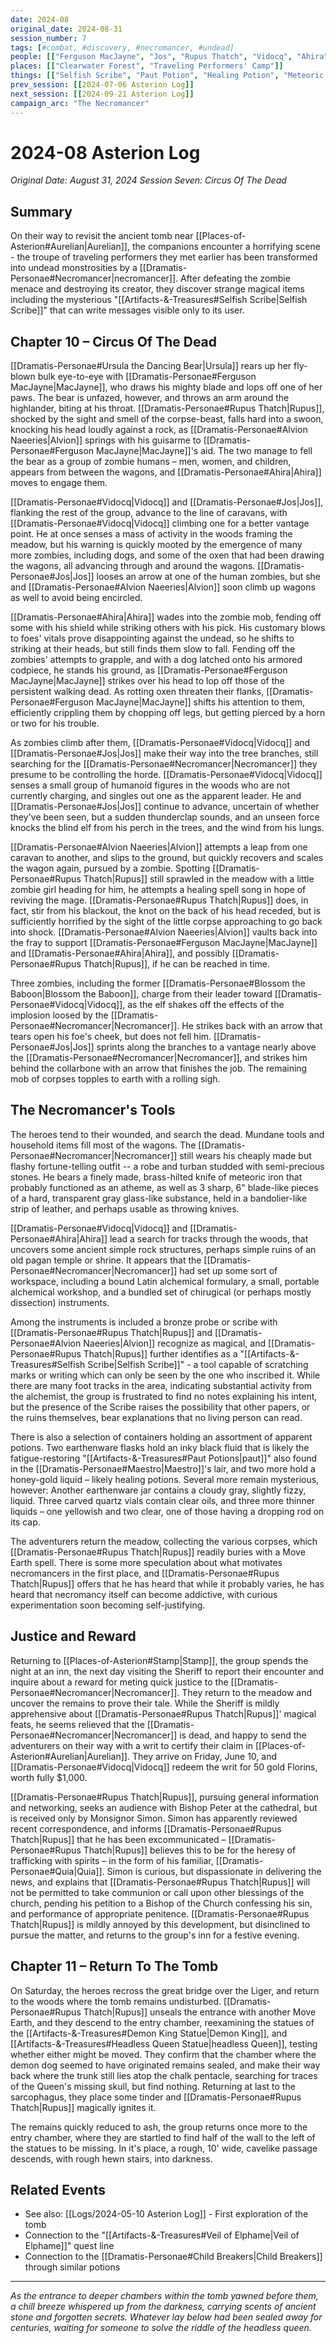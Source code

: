 ```yaml
---
date: 2024-08
original_date: 2024-08-31
session_number: 7
tags: [#combat, #discovery, #necromancer, #undead]
people: [["Ferguson MacJayne", "Jos", "Rupus Thatch", "Vidocq", "Ahira", "Alvion", "Quia", "Ursula the Dancing Bear", "Blossom the Baboon", "Necromancer"]]
places: [["Clearwater Forest", "Traveling Performers' Camp"]]
things: [["Selfish Scribe", "Paut Potion", "Healing Potion", "Meteoric Iron Knife"]]
prev_session: [[2024-07-06 Asterion Log]]
next_session: [[2024-09-21 Asterion Log]]
campaign_arc: "The Necromancer"
---
```


# 2024-08 Asterion Log
*Original Date: August 31, 2024*
*Session Seven: Circus Of The Dead*

## Summary
On their way to revisit the ancient tomb near [[Places-of-Asterion#Aurelian|Aurelian]], the companions encounter a horrifying scene - the troupe of traveling performers they met earlier has been transformed into undead monstrosities by a [[Dramatis-Personae#Necromancer|necromancer]]. After defeating the zombie menace and destroying its creator, they discover strange magical items including the mysterious "[[Artifacts-&-Treasures#Selfish Scribe|Selfish Scribe]]" that can write messages visible only to its user.

## Chapter 10 – Circus Of The Dead
[[Dramatis-Personae#Ursula the Dancing Bear|Ursula]] rears up her fly-blown bulk eye-to-eye with [[Dramatis-Personae#Ferguson MacJayne|MacJayne]], who draws his mighty blade and lops off one of her paws. The bear is unfazed, however, and throws an arm around the highlander, biting at his throat. [[Dramatis-Personae#Rupus Thatch|Rupus]], shocked by the sight and smell of the corpse-beast, falls hard into a swoon, knocking his head loudly against a rock, as [[Dramatis-Personae#Alvion Naeeries|Alvion]] springs with his guisarme to [[Dramatis-Personae#Ferguson MacJayne|MacJayne]]'s aid. The two manage to fell the bear as a group of zombie humans – men, women, and children, appears from between the wagons, and [[Dramatis-Personae#Ahira|Ahira]] moves to engage them.

[[Dramatis-Personae#Vidocq|Vidocq]] and [[Dramatis-Personae#Jos|Jos]], flanking the rest of the group, advance to the line of caravans, with [[Dramatis-Personae#Vidocq|Vidocq]] climbing one for a better vantage point. He at once senses a mass of activity in the woods framing the meadow, but his warning is quickly mooted by the emergence of many more zombies, including dogs, and some of the oxen that had been drawing the wagons, all advancing through and around the wagons. [[Dramatis-Personae#Jos|Jos]] looses an arrow at one of the human zombies, but she and [[Dramatis-Personae#Alvion Naeeries|Alvion]] soon climb up wagons as well to avoid being encircled.

[[Dramatis-Personae#Ahira|Ahira]] wades into the zombie mob, fending off some with his shield while striking others with his pick. His customary blows to foes' vitals prove disappointing against the undead, so he shifts to striking at their heads, but still finds them slow to fall. Fending off the zombies' attempts to grapple, and with a dog latched onto his armored codpiece, he stands his ground, as [[Dramatis-Personae#Ferguson MacJayne|MacJayne]] strikes over his head to lop off those of the persistent walking dead. As rotting oxen threaten their flanks, [[Dramatis-Personae#Ferguson MacJayne|MacJayne]] shifts his attention to them, efficiently crippling them by chopping off legs, but getting pierced by a horn or two for his trouble.

As zombies climb after them, [[Dramatis-Personae#Vidocq|Vidocq]] and [[Dramatis-Personae#Jos|Jos]] make their way into the tree branches, still searching for the [[Dramatis-Personae#Necromancer|Necromancer]] they presume to be controlling the horde. [[Dramatis-Personae#Vidocq|Vidocq]] senses a small group of humanoid figures in the woods who are not currently charging, and singles out one as the apparent leader. He and [[Dramatis-Personae#Jos|Jos]] continue to advance, uncertain of whether they've been seen, but a sudden thunderclap sounds, and an unseen force knocks the blind elf from his perch in the trees, and the wind from his lungs.

[[Dramatis-Personae#Alvion Naeeries|Alvion]] attempts a leap from one caravan to another, and slips to the ground, but quickly recovers and scales the wagon again, pursued by a zombie. Spotting [[Dramatis-Personae#Rupus Thatch|Rupus]] still sprawled in the meadow with a little zombie girl heading for him, he attempts a healing spell song in hope of reviving the mage. [[Dramatis-Personae#Rupus Thatch|Rupus]] does, in fact, stir from his blackout, the knot on the back of his head receded, but is sufficiently horrified by the sight of the little corpse approaching to go back into shock. [[Dramatis-Personae#Alvion Naeeries|Alvion]] vaults back into the fray to support [[Dramatis-Personae#Ferguson MacJayne|MacJayne]] and [[Dramatis-Personae#Ahira|Ahira]], and possibly [[Dramatis-Personae#Rupus Thatch|Rupus]], if he can be reached in time.

Three zombies, including the former [[Dramatis-Personae#Blossom the Baboon|Blossom the Baboon]], charge from their leader toward [[Dramatis-Personae#Vidocq|Vidocq]], as the elf shakes off the effects of the implosion loosed by the [[Dramatis-Personae#Necromancer|Necromancer]]. He strikes back with an arrow that tears open his foe's cheek, but does not fell him. [[Dramatis-Personae#Jos|Jos]] sprints along the branches to a vantage nearly above the [[Dramatis-Personae#Necromancer|Necromancer]], and strikes him behind the collarbone with an arrow that finishes the job. The remaining mob of corpses topples to earth with a rolling sigh.

## The Necromancer's Tools
The heroes tend to their wounded, and search the dead. Mundane tools and household items fill most of the wagons. The [[Dramatis-Personae#Necromancer|Necromancer]] still wears his cheaply made but flashy fortune-telling outfit -- a robe and turban studded with semi-precious stones. He bears a finely made, brass-hilted knife of meteoric iron that probably functioned as an atheme, as well as 3 sharp, 6" blade-like pieces of a hard, transparent gray glass-like substance, held in a bandolier-like strip of leather, and perhaps usable as throwing knives.

[[Dramatis-Personae#Vidocq|Vidocq]] and [[Dramatis-Personae#Ahira|Ahira]] lead a search for tracks through the woods, that uncovers some ancient simple rock structures, perhaps simple ruins of an old pagan temple or shrine. It appears that the [[Dramatis-Personae#Necromancer|Necromancer]] had set up some sort of workspace, including a bound Latin alchemical formulary, a small, portable alchemical workshop, and a bundled set of chirugical (or perhaps mostly dissection) instruments.

Among the instruments is included a bronze probe or scribe with [[Dramatis-Personae#Rupus Thatch|Rupus]] and [[Dramatis-Personae#Alvion Naeeries|Alvion]] recognize as magical, and [[Dramatis-Personae#Rupus Thatch|Rupus]] further identifies as a "[[Artifacts-&-Treasures#Selfish Scribe|Selfish Scribe]]" - a tool capable of scratching marks or writing which can only be seen by the one who inscribed it. While there are many foot tracks in the area, indicating substantial activity from the alchemist, the group is frustrated to find no notes explaining his intent, but the presence of the Scribe raises the possibility that other papers, or the ruins themselves, bear explanations that no living person can read.

There is also a selection of containers holding an assortment of apparent potions. Two earthenware flasks hold an inky black fluid that is likely the fatigue-restoring "[[Artifacts-&-Treasures#Paut Potions|paut]]" also found in the [[Dramatis-Personae#Maestro|Maestro]]'s lair, and two more hold a honey-gold liquid – likely healing potions. Several more remain mysterious, however: Another earthenware jar contains a cloudy gray, slightly fizzy, liquid. Three carved quartz vials contain clear oils, and three more thinner liquids – one yellowish and two clear, one of those having a dropping rod on its cap.

The adventurers return the meadow, collecting the various corpses, which [[Dramatis-Personae#Rupus Thatch|Rupus]] readily buries with a Move Earth spell. There is some more speculation about what motivates necromancers in the first place, and [[Dramatis-Personae#Rupus Thatch|Rupus]] offers that he has heard that while it probably varies, he has heard that necromancy itself can become addictive, with curious experimentation soon becoming self-justifying.

## Justice and Reward
Returning to [[Places-of-Asterion#Stamp|Stamp]], the group spends the night at an inn, the next day visiting the Sheriff to report their encounter and inquire about a reward for meting quick justice to the [[Dramatis-Personae#Necromancer|Necromancer]]. They return to the meadow and uncover the remains to prove their tale. While the Sheriff is mildly apprehensive about [[Dramatis-Personae#Rupus Thatch|Rupus]]' magical feats, he seems relieved that the [[Dramatis-Personae#Necromancer|Necromancer]] is dead, and happy to send the adventurers on their way with a writ to certify their claim in [[Places-of-Asterion#Aurelian|Aurelian]]. They arrive on Friday, June 10, and [[Dramatis-Personae#Vidocq|Vidocq]] redeem the writ for 50 gold Florins, worth fully $1,000.

[[Dramatis-Personae#Rupus Thatch|Rupus]], pursuing general information and networking, seeks an audience with Bishop Peter at the cathedral, but is received only by Monsignor Simon. Simon has apparently reviewed recent correspondence, and informs [[Dramatis-Personae#Rupus Thatch|Rupus]] that he has been excommunicated – [[Dramatis-Personae#Rupus Thatch|Rupus]] believes this to be for the heresy of trafficking with spirits – in the form of his familiar, [[Dramatis-Personae#Quia|Quia]]. Simon is curious, but dispassionate in delivering the news, and explains that [[Dramatis-Personae#Rupus Thatch|Rupus]] will not be permitted to take communion or call upon other blessings of the church, pending his petition to a Bishop of the Church confessing his sin, and performance of appropriate penitence. [[Dramatis-Personae#Rupus Thatch|Rupus]] is mildly annoyed by this development, but disinclined to pursue the matter, and returns to the group's inn for a festive evening.

## Chapter 11 – Return To The Tomb
On Saturday, the heroes recross the great bridge over the Liger, and return to the woods where the tomb remains undisturbed. [[Dramatis-Personae#Rupus Thatch|Rupus]] unseals the entrance with another Move Earth, and they descend to the entry chamber, reexamining the statues of the [[Artifacts-&-Treasures#Demon King Statue|Demon King]], and [[Artifacts-&-Treasures#Headless Queen Statue|headless Queen]], testing whether either might be moved. They confirm that the chamber where the demon dog seemed to have originated remains sealed, and make their way back where the trunk still lies atop the chalk pentacle, searching for traces of the Queen's missing skull, but find nothing. Returning at last to the sarcophagus, they place some tinder and [[Dramatis-Personae#Rupus Thatch|Rupus]] magically ignites it.

The remains quickly reduced to ash, the group returns once more to the entry chamber, where they are startled to find half of the wall to the left of the statues to be missing. In it's place, a rough, 10' wide, cavelike passage descends, with rough hewn stairs, into darkness.

## Related Events
- See also: [[Logs/2024-05-10 Asterion Log]] - First exploration of the tomb
- Connection to the "[[Artifacts-&-Treasures#Veil of Elphame|Veil of Elphame]]" quest line
- Connection to the [[Dramatis-Personae#Child Breakers|Child Breakers]] through similar potions

---
*As the entrance to deeper chambers within the tomb yawned before them, a chill breeze whispered up from the darkness, carrying scents of ancient stone and forgotten secrets. Whatever lay below had been sealed away for centuries, waiting for someone to solve the riddle of the headless queen.*